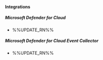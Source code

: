 
#### Integrations

##### Microsoft Defender for Cloud

- %%UPDATE_RN%%

##### Microsoft Defender for Cloud Event Collector

- %%UPDATE_RN%%
